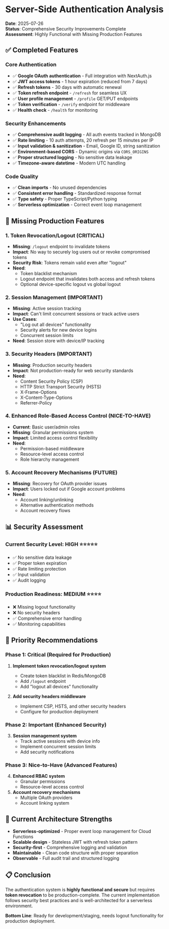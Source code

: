 # Server-Side Authentication Analysis

**Date**: 2025-07-26  
**Status**: Comprehensive Security Improvements Complete  
**Assessment**: Highly Functional with Missing Production Features

## ✅ **Completed Features**

### **Core Authentication**
- ✅ **Google OAuth authentication** - Full integration with NextAuth.js
- ✅ **JWT access tokens** - 1 hour expiration (reduced from 7 days)
- ✅ **Refresh tokens** - 30 days with automatic renewal
- ✅ **Token refresh endpoint** - `/refresh` for seamless UX
- ✅ **User profile management** - `/profile` GET/PUT endpoints
- ✅ **Token verification** - `/verify` endpoint for middleware
- ✅ **Health check** - `/health` for monitoring

### **Security Enhancements**
- ✅ **Comprehensive audit logging** - All auth events tracked in MongoDB
- ✅ **Rate limiting** - 10 auth attempts, 20 refresh per 15 minutes per IP
- ✅ **Input validation & sanitization** - Email, Google ID, string sanitization
- ✅ **Environment-based CORS** - Dynamic origins via `CORS_ORIGINS`
- ✅ **Proper structured logging** - No sensitive data leakage
- ✅ **Timezone-aware datetime** - Modern UTC handling

### **Code Quality**
- ✅ **Clean imports** - No unused dependencies
- ✅ **Consistent error handling** - Standardized response format
- ✅ **Type safety** - Proper TypeScript/Python typing
- ✅ **Serverless optimization** - Correct event loop management

## 🚨 **Missing Production Features**

### **1. Token Revocation/Logout (CRITICAL)**
- **Missing**: `/logout` endpoint to invalidate tokens
- **Impact**: No way to securely log users out or revoke compromised tokens
- **Security Risk**: Tokens remain valid even after "logout"
- **Need**: 
  - Token blacklist mechanism
  - Logout endpoint that invalidates both access and refresh tokens
  - Optional device-specific logout vs global logout

### **2. Session Management (IMPORTANT)**
- **Missing**: Active session tracking
- **Impact**: Can't limit concurrent sessions or track active users
- **Use Cases**: 
  - "Log out all devices" functionality
  - Security alerts for new device logins
  - Concurrent session limits
- **Need**: Session store with device/IP tracking

### **3. Security Headers (IMPORTANT)**
- **Missing**: Production security headers
- **Impact**: Not production-ready for web security standards
- **Need**: 
  - Content Security Policy (CSP)
  - HTTP Strict Transport Security (HSTS)
  - X-Frame-Options
  - X-Content-Type-Options
  - Referrer-Policy

### **4. Enhanced Role-Based Access Control (NICE-TO-HAVE)**
- **Current**: Basic user/admin roles
- **Missing**: Granular permissions system
- **Impact**: Limited access control flexibility
- **Need**: 
  - Permission-based middleware
  - Resource-level access control
  - Role hierarchy management

### **5. Account Recovery Mechanisms (FUTURE)**
- **Missing**: Recovery for OAuth provider issues
- **Impact**: Users locked out if Google account problems
- **Need**: 
  - Account linking/unlinking
  - Alternative authentication methods
  - Account recovery flows

## 📊 **Security Assessment**

### **Current Security Level: HIGH ⭐⭐⭐⭐⭐**
- ✅ No sensitive data leakage
- ✅ Proper token expiration
- ✅ Rate limiting protection
- ✅ Input validation
- ✅ Audit logging

### **Production Readiness: MEDIUM ⭐⭐⭐⭐**
- ❌ Missing logout functionality
- ❌ No security headers
- ✅ Comprehensive error handling
- ✅ Monitoring capabilities

## 🎯 **Priority Recommendations**

### **Phase 1: Critical (Required for Production)**
1. **Implement token revocation/logout system**
   - Create token blacklist in Redis/MongoDB
   - Add `/logout` endpoint
   - Add "logout all devices" functionality

2. **Add security headers middleware**
   - Implement CSP, HSTS, and other security headers
   - Configure for production deployment

### **Phase 2: Important (Enhanced Security)**
3. **Session management system**
   - Track active sessions with device info
   - Implement concurrent session limits
   - Add security notifications

### **Phase 3: Nice-to-Have (Advanced Features)**
4. **Enhanced RBAC system**
   - Granular permissions
   - Resource-level access control
5. **Account recovery mechanisms**
   - Multiple OAuth providers
   - Account linking system

## 🔧 **Current Architecture Strengths**

- **Serverless-optimized** - Proper event loop management for Cloud Functions
- **Scalable design** - Stateless JWT with refresh token pattern
- **Security-first** - Comprehensive logging and validation
- **Maintainable** - Clean code structure with proper separation
- **Observable** - Full audit trail and structured logging

## 📋 **Conclusion**

The authentication system is **highly functional and secure** but requires **token revocation** to be production-complete. The current implementation follows security best practices and is well-architected for a serverless environment.

**Bottom Line**: Ready for development/staging, needs logout functionality for production deployment.